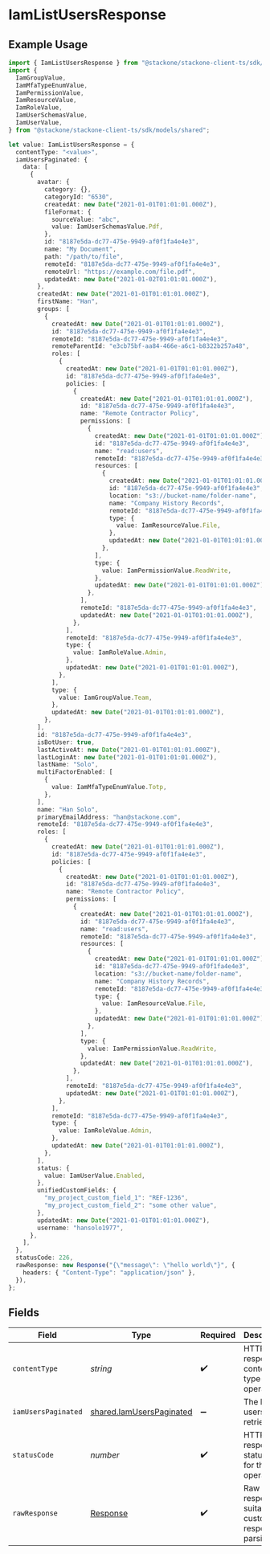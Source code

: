 # IamListUsersResponse

## Example Usage

```typescript
import { IamListUsersResponse } from "@stackone/stackone-client-ts/sdk/models/operations";
import {
  IamGroupValue,
  IamMfaTypeEnumValue,
  IamPermissionValue,
  IamResourceValue,
  IamRoleValue,
  IamUserSchemasValue,
  IamUserValue,
} from "@stackone/stackone-client-ts/sdk/models/shared";

let value: IamListUsersResponse = {
  contentType: "<value>",
  iamUsersPaginated: {
    data: [
      {
        avatar: {
          category: {},
          categoryId: "6530",
          createdAt: new Date("2021-01-01T01:01:01.000Z"),
          fileFormat: {
            sourceValue: "abc",
            value: IamUserSchemasValue.Pdf,
          },
          id: "8187e5da-dc77-475e-9949-af0f1fa4e4e3",
          name: "My Document",
          path: "/path/to/file",
          remoteId: "8187e5da-dc77-475e-9949-af0f1fa4e4e3",
          remoteUrl: "https://example.com/file.pdf",
          updatedAt: new Date("2021-01-02T01:01:01.000Z"),
        },
        createdAt: new Date("2021-01-01T01:01:01.000Z"),
        firstName: "Han",
        groups: [
          {
            createdAt: new Date("2021-01-01T01:01:01.000Z"),
            id: "8187e5da-dc77-475e-9949-af0f1fa4e4e3",
            remoteId: "8187e5da-dc77-475e-9949-af0f1fa4e4e3",
            remoteParentId: "e3cb75bf-aa84-466e-a6c1-b8322b257a48",
            roles: [
              {
                createdAt: new Date("2021-01-01T01:01:01.000Z"),
                id: "8187e5da-dc77-475e-9949-af0f1fa4e4e3",
                policies: [
                  {
                    createdAt: new Date("2021-01-01T01:01:01.000Z"),
                    id: "8187e5da-dc77-475e-9949-af0f1fa4e4e3",
                    name: "Remote Contractor Policy",
                    permissions: [
                      {
                        createdAt: new Date("2021-01-01T01:01:01.000Z"),
                        id: "8187e5da-dc77-475e-9949-af0f1fa4e4e3",
                        name: "read:users",
                        remoteId: "8187e5da-dc77-475e-9949-af0f1fa4e4e3",
                        resources: [
                          {
                            createdAt: new Date("2021-01-01T01:01:01.000Z"),
                            id: "8187e5da-dc77-475e-9949-af0f1fa4e4e3",
                            location: "s3://bucket-name/folder-name",
                            name: "Company History Records",
                            remoteId: "8187e5da-dc77-475e-9949-af0f1fa4e4e3",
                            type: {
                              value: IamResourceValue.File,
                            },
                            updatedAt: new Date("2021-01-01T01:01:01.000Z"),
                          },
                        ],
                        type: {
                          value: IamPermissionValue.ReadWrite,
                        },
                        updatedAt: new Date("2021-01-01T01:01:01.000Z"),
                      },
                    ],
                    remoteId: "8187e5da-dc77-475e-9949-af0f1fa4e4e3",
                    updatedAt: new Date("2021-01-01T01:01:01.000Z"),
                  },
                ],
                remoteId: "8187e5da-dc77-475e-9949-af0f1fa4e4e3",
                type: {
                  value: IamRoleValue.Admin,
                },
                updatedAt: new Date("2021-01-01T01:01:01.000Z"),
              },
            ],
            type: {
              value: IamGroupValue.Team,
            },
            updatedAt: new Date("2021-01-01T01:01:01.000Z"),
          },
        ],
        id: "8187e5da-dc77-475e-9949-af0f1fa4e4e3",
        isBotUser: true,
        lastActiveAt: new Date("2021-01-01T01:01:01.000Z"),
        lastLoginAt: new Date("2021-01-01T01:01:01.000Z"),
        lastName: "Solo",
        multiFactorEnabled: [
          {
            value: IamMfaTypeEnumValue.Totp,
          },
        ],
        name: "Han Solo",
        primaryEmailAddress: "han@stackone.com",
        remoteId: "8187e5da-dc77-475e-9949-af0f1fa4e4e3",
        roles: [
          {
            createdAt: new Date("2021-01-01T01:01:01.000Z"),
            id: "8187e5da-dc77-475e-9949-af0f1fa4e4e3",
            policies: [
              {
                createdAt: new Date("2021-01-01T01:01:01.000Z"),
                id: "8187e5da-dc77-475e-9949-af0f1fa4e4e3",
                name: "Remote Contractor Policy",
                permissions: [
                  {
                    createdAt: new Date("2021-01-01T01:01:01.000Z"),
                    id: "8187e5da-dc77-475e-9949-af0f1fa4e4e3",
                    name: "read:users",
                    remoteId: "8187e5da-dc77-475e-9949-af0f1fa4e4e3",
                    resources: [
                      {
                        createdAt: new Date("2021-01-01T01:01:01.000Z"),
                        id: "8187e5da-dc77-475e-9949-af0f1fa4e4e3",
                        location: "s3://bucket-name/folder-name",
                        name: "Company History Records",
                        remoteId: "8187e5da-dc77-475e-9949-af0f1fa4e4e3",
                        type: {
                          value: IamResourceValue.File,
                        },
                        updatedAt: new Date("2021-01-01T01:01:01.000Z"),
                      },
                    ],
                    type: {
                      value: IamPermissionValue.ReadWrite,
                    },
                    updatedAt: new Date("2021-01-01T01:01:01.000Z"),
                  },
                ],
                remoteId: "8187e5da-dc77-475e-9949-af0f1fa4e4e3",
                updatedAt: new Date("2021-01-01T01:01:01.000Z"),
              },
            ],
            remoteId: "8187e5da-dc77-475e-9949-af0f1fa4e4e3",
            type: {
              value: IamRoleValue.Admin,
            },
            updatedAt: new Date("2021-01-01T01:01:01.000Z"),
          },
        ],
        status: {
          value: IamUserValue.Enabled,
        },
        unifiedCustomFields: {
          "my_project_custom_field_1": "REF-1236",
          "my_project_custom_field_2": "some other value",
        },
        updatedAt: new Date("2021-01-01T01:01:01.000Z"),
        username: "hansolo1977",
      },
    ],
  },
  statusCode: 226,
  rawResponse: new Response("{\"message\": \"hello world\"}", {
    headers: { "Content-Type": "application/json" },
  }),
};
```

## Fields

| Field                                                                       | Type                                                                        | Required                                                                    | Description                                                                 |
| --------------------------------------------------------------------------- | --------------------------------------------------------------------------- | --------------------------------------------------------------------------- | --------------------------------------------------------------------------- |
| `contentType`                                                               | *string*                                                                    | :heavy_check_mark:                                                          | HTTP response content type for this operation                               |
| `iamUsersPaginated`                                                         | [shared.IamUsersPaginated](../../../sdk/models/shared/iamuserspaginated.md) | :heavy_minus_sign:                                                          | The list of users was retrieved.                                            |
| `statusCode`                                                                | *number*                                                                    | :heavy_check_mark:                                                          | HTTP response status code for this operation                                |
| `rawResponse`                                                               | [Response](https://developer.mozilla.org/en-US/docs/Web/API/Response)       | :heavy_check_mark:                                                          | Raw HTTP response; suitable for custom response parsing                     |